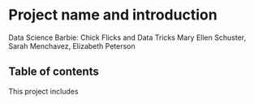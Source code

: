 # Project name and introduction
Data Science Barbie: Chick Flicks and Data Tricks 
Mary Ellen Schuster, Sarah Menchavez, Elizabeth Peterson

## Table of contents
This project includes 
